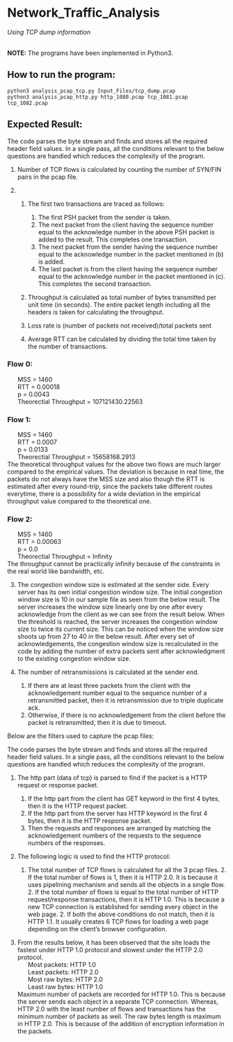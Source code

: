 # Network_Traffic_Analysis
*Using TCP dump information* <br> <br>

**NOTE:** The programs have been implemented in Python3.

## How to run the program:
	python3 analysis_pcap_tcp.py Input_Files/tcp_dump.pcap
	python3 analysis_pcap_http.py http_1080.pcap tcp_1081.pcap tcp_1082.pcap
	
## Expected Result:

The code parses the byte stream and finds and stores all the required header field values. In a single pass, all the conditions relevant to the below questions are handled which reduces the complexity of the program.
1.	Number of TCP flows is calculated by counting the number of SYN/FIN pairs in the pcap file.
 
2.	
	1.	The first two transactions are traced as follows:
		1.	The first PSH packet from the sender is taken.
		2.	The next packet from the client having the sequence number equal to the acknowledge number in the above PSH packet is added to the result. This completes one transaction.
		3.	The next packet from the sender having the sequence number equal to the acknowledge number in the packet mentioned in (b) is added. 
		4.	The last packet is from the client having the sequence number equal to the acknowledge number in the packet mentioned in (c). This completes the second transaction.
 
	1.	Throughput is calculated as total number of bytes transmitted per unit time (in seconds). The entire packet length including all the headers is taken for calculating the throughput.
 
	1.	Loss rate is (number of packets not received)/total packets sent
 
	1.	Average RTT can be calculated by dividing the total time taken by the number of transactions.
 
### Flow 0:
&nbsp;&nbsp;&nbsp;&nbsp;&nbsp;&nbsp;MSS = 1460 <br>
&nbsp;&nbsp;&nbsp;&nbsp;&nbsp;&nbsp;RTT = 0.00018 <br>
&nbsp;&nbsp;&nbsp;&nbsp;&nbsp;&nbsp;p = 0.0043 <br>
&nbsp;&nbsp;&nbsp;&nbsp;&nbsp;&nbsp;Theorectial Throughput = 107121430.22563
### Flow 1:
&nbsp;&nbsp;&nbsp;&nbsp;&nbsp;&nbsp;MSS = 1460 <br>
&nbsp;&nbsp;&nbsp;&nbsp;&nbsp;&nbsp;RTT = 0.0007 <br>
&nbsp;&nbsp;&nbsp;&nbsp;&nbsp;&nbsp;p = 0.0133 <br>
&nbsp;&nbsp;&nbsp;&nbsp;&nbsp;&nbsp;Theorectial Throughput = 15658168.2913 <br>
The theoretical throughput values for the above two flows are much larger compared to the empirical values. The deviation is because in real time, the packets do not always have the MSS size and also though the RTT is estimated after every round-trip, since the packets take different routes everytime, there is a possibility for a wide deviation in the empirical throughput value compared to the theoretical one.
### Flow 2:
&nbsp;&nbsp;&nbsp;&nbsp;&nbsp;&nbsp;MSS = 1460 <br>
&nbsp;&nbsp;&nbsp;&nbsp;&nbsp;&nbsp;RTT = 0.00063 <br>
&nbsp;&nbsp;&nbsp;&nbsp;&nbsp;&nbsp;p = 0.0 <br>
&nbsp;&nbsp;&nbsp;&nbsp;&nbsp;&nbsp;Theorectial Throughput = Infinity <br>
The throughput cannot be practically infinity because of the constraints in the real world like bandwidth, etc.

3.	The congestion window size is estimated at the sender side. Every server has its own initial congestion window size. The initial congestion window size is 10 in our sample file as seen from the below result. The server increases the window size linearly one by one after every acknowledge from the client as we can see from the result below. When the threshold is reached, the server increases the congestion window size to twice its current size. This can be noticed when the window size shoots up from 27 to 40 in the below result.
After every set of acknowledgements, the congestion window size is recalculated in the code by adding the number of extra packets sent after acknowledgment to the existing congestion window size.
 

4.	The number of retransmissions is calculated at the sender end.
	1.	If there are at least three packets from the client with the acknowledgement number equal to the sequence number of a retransmitted packet, then it is retransmission due to triple duplicate ack.
	1.	Otherwise, if there is no acknowledgement from the client before the packet is retransmitted, then it is due to timeout.

Below are the filters used to capture the pcap files: <br>

 
The code parses the byte stream and finds and stores all the required header field values. In a single pass, all the conditions relevant to the below questions are handled which reduces the complexity of the program.
1.	The http part (data of tcp) is parsed to find if the packet is a HTTP request or response packet.
	1.	If the http part from the client has GET keyword in the first 4 bytes, then it is the HTTP request packet.
	1.	If the http part from the server has HTTP keyword in the first 4 bytes, then it is the HTTP response packet.
	1.	Then the requests and responses are arranged by matching the acknowledgement numbers of the requests to the sequence numbers of the responses.
 
 
2.	The following logic is used to find the HTTP protocol:
	1.	The total number of TCP flows is calculated for all the 3 pcap files.
		2.	If the total number of flows is 1, then it is HTTP 2.0. It is because it uses pipelining mechanism and sends all the objects in a single flow.
		2.	If the total number of flows is equal to the total number of HTTP request/response transactions, then it is HTTP 1.0. This is because a new TCP connection is established for sending every object in the web page.
		2.	If both the above conditions do not match, then it is HTTP 1.1. It usually creates 6 TCP flows for loading a web page depending on the client’s browser configuration.
 
3.	From the results below, it has been observed that the site loads the fastest under HTTP 1.0 protocol and slowest under the HTTP 2.0 protocol. <br>
&nbsp;&nbsp;&nbsp;&nbsp;&nbsp;&nbsp;Most packets: HTTP 1.0 <br>
&nbsp;&nbsp;&nbsp;&nbsp;&nbsp;&nbsp;Least packets: HTTP 2.0 <br>
&nbsp;&nbsp;&nbsp;&nbsp;&nbsp;&nbsp;Most raw bytes: HTTP 2.0 <br>
&nbsp;&nbsp;&nbsp;&nbsp;&nbsp;&nbsp;Least raw bytes: HTTP 1.0 <br>
	Maximum number of packets are recorded for HTTP 1.0. This is because the server sends each object in a separate TCP connection. Whereas, HTTP 2.0 with the least number of flows and transactions has the minimum number of packets as well.
	The raw bytes length is maximum in HTTP 2.0. This is because of the addition of encryption information in the packets.
